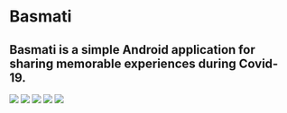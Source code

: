 # Basmati
## Basmati is a simple Android application for sharing memorable experiences during Covid-19.
![](https://github.com/Tahani19/Basmati/blob/master/appInterfaces/main.png?raw=true)
![](https://github.com/Tahani19/Basmati/blob/master/appInterfaces/login.png?raw=true)
![](https://github.com/Tahani19/Basmati/blob/master/appInterfaces/signup.png?raw=true)
![](https://github.com/Tahani19/Basmati/blob/master/appInterfaces/recovery.png?raw=true)
![](https://github.com/Tahani19/Basmati/blob/master/appInterfaces/home1.png?raw=true)
